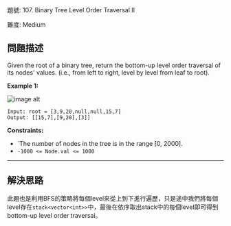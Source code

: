 題號: 107. Binary Tree Level Order Traversal II

難度: Medium

## 問題描述

Given the root of a binary tree, return the bottom-up level order traversal of its nodes' values. (i.e., from left to right, level by level from leaf to root).

**Example 1:**

![image alt](https://assets.leetcode.com/uploads/2021/02/19/tree1.jpg)

```
Input: root = [3,9,20,null,null,15,7]
Output: [[15,7],[9,20],[3]]
```

**Constraints:**

- `The number of nodes in the tree is in the range [0, 2000].
- `-1000 <= Node.val <= 1000`


---
## 解決思路

此題也是利用BFS的策略將每個level來從上到下進行遍歷，只是途中我們將每個level存在`stack<vector<int>>`中，最後在依序取出stack中的每個level即可得到bottom-up level order traversal。


